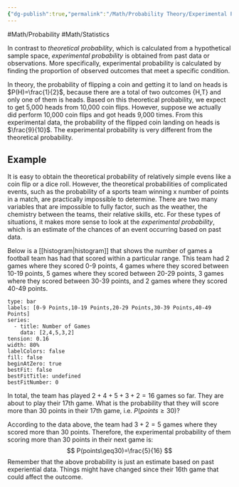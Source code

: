 ```yaml
---
{"dg-publish":true,"permalink":"/Math/Probability Theory/Experimental Probability/","created":"2024-11-09T10:38:17.953-05:00","updated":"2024-11-10T21:49:33.597-05:00"}
---
```



#Math/Probability 
#Math/Statistics 

In contrast to *theoretical probability*, which is calculated from a hypothetical sample space, *experimental probability* is obtained from past data or observations. More specifically, experimental probability is calculated by finding the proportion of observed outcomes that meet a specific condition.

In theory, the probability of flipping a coin and getting it to land on heads is $P(H)=\frac{1}{2}$, because there are a total of two outcomes {H,T} and only one of them is heads. Based on this theoretical probability, we expect to get 5,000 heads from 10,000 coin flips. However, suppose we actually did perform 10,000 coin flips and got heads 9,000 times. From this experimental data, the probability of the flipped coin landing on heads is $\frac{9}{10}$. The experimental probability is very different from the theoretical probability.

## Example

It is easy to obtain the theoretical probability of relatively simple evens like a coin flip or a dice roll. However, the theoretical probabilities of complicated events, such as the probability of a sports team winning x number of points in a match, are practically impossible to determine. There are two many variables that are impossible to fully factor, such as the weather, the chemistry between the teams, their relative skills, etc. For these types of situations, it makes more sense to look at the *experimental probability*, which is an estimate of the chances of an event occurring based on past data.

Below is a [[histogram\|histogram]] that shows the number of games a football team has had that scored within a particular range. This team had 2 games where they scored 0-9 points, 4 games where they scored between 10-19 points, 5 games where they scored between 20-29 points, 3 games where they scored between 30-39 points, and 2 games where they scored 40-49 points.
```chart
type: bar
labels: [0-9 Points,10-19 Points,20-29 Points,30-39 Points,40-49 Points]
series:
  - title: Number of Games
    data: [2,4,5,3,2]
tension: 0.16
width: 80%
labelColors: false
fill: false
beginAtZero: true
bestFit: false
bestFitTitle: undefined
bestFitNumber: 0
```
In total, the team has played $2+4+5+3+2=16$ games so far. They are about to play their 17th game. What is the probability that they will score more than 30 points in their 17th game, i.e. $P(points\geq30)$?

According to the data above, the team had $3+2=5$ games where they scored more than 30 points. Therefore, the experimental probability of them scoring more than 30 points in their next game is:
$$
P(points\geq30)=\frac{5}{16}
$$
Remember that the above probability is just an estimate based on past experiential data. Things might have changed since their 16th game that could affect the outcome.
